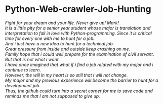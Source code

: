 # Python-Web-crawler-Job-Hunting
*Fight for your dream and your life.  Never give up! Mark!*  
*It is a little pity for a senior year student whose major is translation and interpretation to fall in love with Python-programming.
Since it is critical time for every one with me to hunt for a job.  
And i just have a new idea to hunt for a technical job.  
Great pressure from inside and outside keep crashing on me.   
Family hope that i could well prepare for the examination of civil servant.  
But that is not what i want.  
I have once imagined that what if i find a job related with my major and i continue to learn.  
However, the will in my heart is so still that i will not change.  
My major and my previous experience will become the barrier to hunt for a development job.  
Thus, the github could turn into a secret corner for me to save code and reminds me that I am not supposed to give up.*
